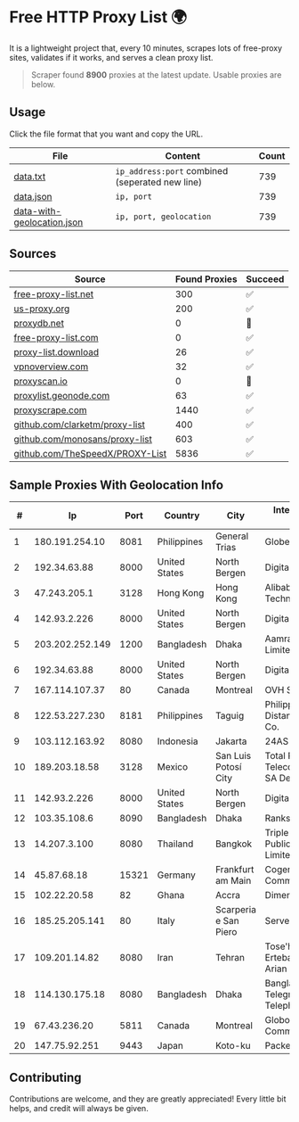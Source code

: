 
# Free HTTP Proxy List 🌍

It is a lightweight project that, every 10 minutes, scrapes lots of free-proxy sites, validates if it works, and serves a clean proxy list.


> Scraper found **8900** proxies at the latest update. Usable proxies are below.

## Usage

Click the file format that you want and copy the URL.


|File|Content|Count|
|----|-------|-----|
|[data.txt](https://raw.githubusercontent.com/themiralay/Proxy-List-World/master/data.txt)|`ip_address:port` combined (seperated new line)|739|
|[data.json](https://raw.githubusercontent.com/themiralay/Proxy-List-World/master/data.json)|`ip, port`|739|
|[data-with-geolocation.json](https://raw.githubusercontent.com/themiralay/Proxy-List-World/master/data-with-geolocation.json)|`ip, port, geolocation`|739|

## Sources

|Source|Found Proxies|Succeed|
|------|-------------|-------|
|[free-proxy-list.net](https://free-proxy-list.net)|300|✅|
|[us-proxy.org](https://www.us-proxy.org)|200|✅|
|[proxydb.net](http://proxydb.net)|0|🚫|
|[free-proxy-list.com](https://free-proxy-list.com/?page=&port=&type%5B%5D=http&type%5B%5D=https&up_time=0&search=Search)|0|✅|
|[proxy-list.download](https://www.proxy-list.download/HTTP)|26|✅|
|[vpnoverview.com](https://vpnoverview.com/privacy/anonymous-browsing/free-proxy-servers)|32|✅|
|[proxyscan.io](https://www.proxyscan.io)|0|🚫|
|[proxylist.geonode.com](https://proxylist.geonode.com/api/proxy-list?limit=300&page=1&sort_by=lastChecked&sort_type=desc&protocols=http,https)|63|✅|
|[proxyscrape.com](https://api.proxyscrape.com/v2/?request=displayproxies&protocol=http&timeout=10000&country=all&ssl=all&anonymity=all)|1440|✅|
|[github.com/clarketm/proxy-list](https://raw.githubusercontent.com/clarketm/proxy-list/master/proxy-list-raw.txt)|400|✅|
|[github.com/monosans/proxy-list](https://raw.githubusercontent.com/monosans/proxy-list/main/proxies/http.txt)|603|✅|
|[github.com/TheSpeedX/PROXY-List](https://raw.githubusercontent.com/TheSpeedX/PROXY-List/master/http.txt)|5836|✅|


## Sample Proxies With Geolocation Info

|#|Ip|Port|Country|City|Internet Service Provider|
|-|--|----|-------|----|-------------------------|
|1|180.191.254.10|8081|Philippines|General Trias|Globe Telecom|
|2|192.34.63.88|8000|United States|North Bergen|DigitalOcean, LLC|
|3|47.243.205.1|3128|Hong Kong|Hong Kong|Alibaba (US) Technology Co., Ltd.|
|4|142.93.2.226|8000|United States|North Bergen|DigitalOcean, LLC|
|5|203.202.252.149|1200|Bangladesh|Dhaka|Aamra Networks Limited|
|6|192.34.63.88|8000|United States|North Bergen|DigitalOcean, LLC|
|7|167.114.107.37|80|Canada|Montreal|OVH SAS|
|8|122.53.227.230|8181|Philippines|Taguig|Philippine Long Distance Telephone Co.|
|9|103.112.163.92|8080|Indonesia|Jakarta|24AS|
|10|189.203.18.58|3128|Mexico|San Luis Potosí City|Total Play Telecomunicaciones SA De CV|
|11|142.93.2.226|8000|United States|North Bergen|DigitalOcean, LLC|
|12|103.35.108.6|8090|Bangladesh|Dhaka|Ranks ITT|
|13|14.207.3.100|8080|Thailand|Bangkok|Triple T Broadband Public Company Limited|
|14|45.87.68.18|15321|Germany|Frankfurt am Main|Cogent Communications|
|15|102.22.20.58|82|Ghana|Accra|Dimension Data Ltd|
|16|185.25.205.141|80|Italy|Scarperia e San Piero|Servereasy Italy|
|17|109.201.14.82|8080|Iran|Tehran|Tose'h Fanavari Ertebabat Pasargad Arian Co. PJS|
|18|114.130.175.18|8080|Bangladesh|Dhaka|Bangladesh Telegraph & Telephone Board|
|19|67.43.236.20|5811|Canada|Montreal|GloboTech Communications|
|20|147.75.92.251|9443|Japan|Koto-ku|Packet Host, Inc.|



## Contributing

Contributions are welcome, and they are greatly appreciated! Every
little bit helps, and credit will always be given.

